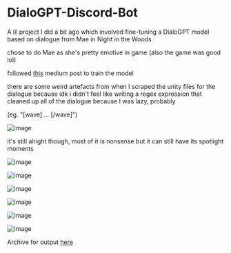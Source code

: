 # DialoGPT-Discord-Bot

A lil project I did a bit ago which involved fine-tuning a DialoGPT model based on dialogue from Mae in Night in the Woods

chose to do Mae as she's pretty emotive in game (also the game was good lol)

followed [this](https://towardsdatascience.com/make-your-own-rick-sanchez-bot-with-transformers-and-dialogpt-fine-tuning-f85e6d1f4e30) medium post to train the model

there are some weird artefacts from when I scraped the unity files for the dialogue because idk i didn't feel like writing a regex expression that cleaned up all of the dialogue because I was lazy, probably

(eg. "[wave] ... [/wave]")

![image](https://user-images.githubusercontent.com/102627987/226751603-21b4a5e9-728e-4a2e-979c-036db3b801e9.png)



it's still alright though, most of it is nonsense but it can still have its spotlight moments

![image](https://user-images.githubusercontent.com/102627987/226751938-f6d35fc2-4957-4541-856e-02b43d5607df.png)

![image](https://user-images.githubusercontent.com/102627987/226751960-6ebc0d3c-cc40-47ff-9eaf-38acfdd817a3.png)

![image](https://user-images.githubusercontent.com/102627987/226751466-747abe77-1245-4797-a611-74f523ac8f7e.png)

![image](https://user-images.githubusercontent.com/102627987/226752018-00503e0e-30d2-4c7f-b2d6-ae6ac6a6b18e.png)

![image](https://user-images.githubusercontent.com/102627987/226752048-d13ef4a9-09c9-4be9-a03f-ad20f2207773.png)

![image](https://user-images.githubusercontent.com/102627987/226752072-83c877cd-9721-4e10-a02b-de04cfccaaef.png)


Archive for output [here](https://github.com/Kabutopusu/DialoGPT-output-archive)
